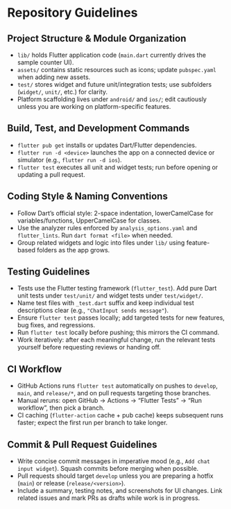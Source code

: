 # Repository Guidelines

## Project Structure & Module Organization
- `lib/` holds Flutter application code (`main.dart` currently drives the sample counter UI).
- `assets/` contains static resources such as icons; update `pubspec.yaml` when adding new assets.
- `test/` stores widget and future unit/integration tests; use subfolders (`widget/`, `unit/`, etc.) for clarity.
- Platform scaffolding lives under `android/` and `ios/`; edit cautiously unless you are working on platform-specific features.

## Build, Test, and Development Commands
- `flutter pub get` installs or updates Dart/Flutter dependencies.
- `flutter run -d <device>` launches the app on a connected device or simulator (e.g., `flutter run -d ios`).
- `flutter test` executes all unit and widget tests; run before opening or updating a pull request.

## Coding Style & Naming Conventions
- Follow Dart’s official style: 2-space indentation, lowerCamelCase for variables/functions, UpperCamelCase for classes.
- Use the analyzer rules enforced by `analysis_options.yaml` and `flutter_lints`. Run `dart format <file>` when needed.
- Group related widgets and logic into files under `lib/` using feature-based folders as the app grows.

## Testing Guidelines
- Tests use the Flutter testing framework (`flutter_test`). Add pure Dart unit tests under `test/unit/` and widget tests under `test/widget/`.
- Name test files with `_test.dart` suffix and keep individual test descriptions clear (e.g., `"ChatInput sends message"`).
- Ensure `flutter test` passes locally; add targeted tests for new features, bug fixes, and regressions.
- Run `flutter test` locally before pushing; this mirrors the CI command.
- Work iteratively: after each meaningful change, run the relevant tests yourself before requesting reviews or handing off.

## CI Workflow
- GitHub Actions runs `flutter test` automatically on pushes to `develop`, `main`, and `release/*`, and on pull requests targeting those branches.
- Manual reruns: open GitHub → Actions → “Flutter Tests” → “Run workflow”, then pick a branch.
- CI caching (`flutter-action` cache + pub cache) keeps subsequent runs faster; expect the first run per branch to take longer.

## Commit & Pull Request Guidelines
- Write concise commit messages in imperative mood (e.g., `Add chat input widget`). Squash commits before merging when possible.
- Pull requests should target `develop` unless you are preparing a hotfix (`main`) or release (`release/<version>`).
- Include a summary, testing notes, and screenshots for UI changes. Link related issues and mark PRs as drafts while work is in progress.
